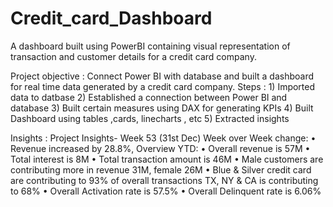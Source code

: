 # Credit_card_Dashboard
A dashboard built using PowerBI containing visual representation of transaction and customer details for a credit card company.

Project objective : Connect Power BI with database and built a dashboard for real time data generated by a credit card company.
Steps : 1) Imported data to datbase
2) Established a connection between Power BI and database 
3) Built certain measures using DAX for generating KPIs
4) Built Dashboard using tables ,cards, linecharts , etc
5) Extracted insights

Insights :
Project Insights- Week 53 (31st Dec)
Week over Week change:
• Revenue increased by 28.8%, 
Overview YTD:
• Overall revenue is 57M
• Total interest is 8M
• Total transaction amount is 46M
• Male customers are contributing more in revenue 31M, female 26M
• Blue & Silver credit card are contributing to 93% of overall
transactions
TX, NY & CA is contributing to 68% •
Overall Activation rate is 57.5%
• Overall Delinquent rate is 6.06%
